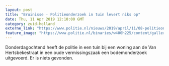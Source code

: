 ```yaml
---
layout: post
title: "Bruinisse - Politieonderzoek in tuin levert niks op"
date: Thu, 11 Apr 2019 12:10:00 GMT
category: zuid-holland
externe_link: "https://www.politie.nl/nieuws/2019/april/11/08-politieonderzoek-bruinisse.html"
feature_image: "https://www.politie.nl/binaries/w400h225/content/gallery/politie/nieuws/2019/april/08-zw/2019-04-11_112331-2.jpg"
---
```


Donderdagochtend heeft de politie in een tuin bij een woning aan de Van Hertsbekestraat in een oude vermissingszaak een bodemonderzoek uitgevoerd. Er is niets gevonden.
